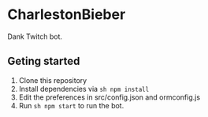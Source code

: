 # CharlestonBieber
Dank Twitch bot.

## Geting started
1. Clone this repository
2. Install dependencies via `sh npm install`
3. Edit the preferences in src/config.json and ormconfig.js
4. Run `sh npm start` to run the bot.
